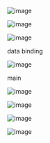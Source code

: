 ![image](https://github.com/user-attachments/assets/1e13d5c1-dbed-499c-8490-bcf82bd3a21d)

![image](https://github.com/user-attachments/assets/a6928895-f4f9-47c8-9293-7efed795dd26)

![image](https://github.com/user-attachments/assets/46664523-8405-4359-8d0d-ab6852a46506)

data binding

![image](https://github.com/user-attachments/assets/f54641a3-7790-4aa6-af06-6e9452d3643e)


main

![image](https://github.com/user-attachments/assets/c53384e2-2911-4ee5-974a-c97965bafc2e)


![image](https://github.com/user-attachments/assets/a0a469d6-4835-4a75-9425-07147069522f)


![image](https://github.com/user-attachments/assets/52e7401e-d1a2-4377-ba32-b0a15ba8903e)


![image](https://github.com/user-attachments/assets/52795dc5-a8b9-4141-87a5-8199e0ff11ce)
